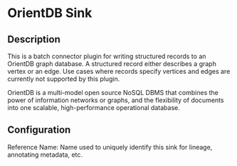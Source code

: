 
# OrientDB Sink

Description
---
This is a batch connector plugin for writing structured records to an OrientDB graph database.
A structured record either describes a graph vertex or an edge. Use cases where records specify 
vertices and edges are currently not supported by this plugin.

OrientDB is a multi-model open source NoSQL DBMS that combines the power of information 
networks or graphs, and the flexibility of documents into one scalable, high-performance 
operational database.

Configuration
---
Reference Name: Name used to uniquely identify this sink for lineage, annotating metadata, etc.